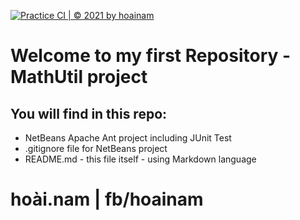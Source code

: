 [![Practice CI | © 2021 by hoainam](https://github.com/namth1606/Testci/actions/workflows/math.yml/badge.svg)](https://github.com/namth1606/Testci/actions/workflows/math.yml)
# Welcome to my first Repository - MathUtil project

## You will find in this repo:

* NetBeans Apache Ant project including JUnit Test
* .gitignore file for NetBeans project
* README.md - this file itself - using Markdown language


# hoài.nam | fb/hoainam
